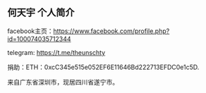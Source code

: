## 何天宇 个人简介

facebook主页：https://www.facebook.com/profile.php?id=100074035712344

telegram: https://t.me/theunschty

捐助：ETH：0xcC345e515e052EF6E11646Bd222713EFDC0e1c5D.


来自广东省深圳市，现居四川省遂宁市。







